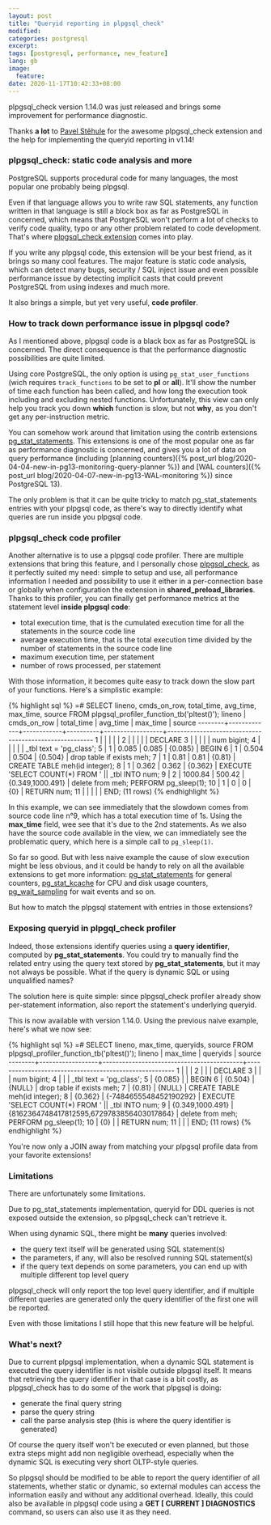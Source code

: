 ```yaml
---
layout: post
title: "Queryid reporting in plpgsql_check"
modified:
categories: postgresql
excerpt:
tags: [postgresql, performance, new_feature]
lang: gb
image:
  feature:
date: 2020-11-17T10:42:33+08:00
---
```


plpgsql_check version 1.14.0 was just released and brings some improvement for
performance diagnostic.

Thanks **a lot** to [Pavel Stěhule](http://okbob.blogspot.com/) for the awesome
plpgsql_check extension and the help for implementing the queryid reporting in
v1.14!

### plpgsql_check: static code analysis and more

PostgreSQL supports procedural code for many languages, the most popular one
probably being plpgsql.

Even if that language allows you to write raw SQL statements, any function
written in that language is still a block box as far as PostgreSQL in
concerned, which means that PostgreSQL won't perform a lot of checks to verify
code quality, typo or any other problem related to code development.  That's
where [plpgsql_check extension](https://github.com/okbob/plpgsql_check) comes
into play.

If you write any plpgsql code, this extension will be your best friend, as it
brings so many cool features.  The major feature is static code analysis, which
can detect many bugs, security / SQL inject issue and even possible performance
issue by detecting implicit casts that could prevent PostgreSQL from using
indexes and much more.

It also brings a simple, but yet very useful, **code profiler**.

### How to track down performance issue in plpgsql code?

As I mentioned above, plpgsql code is a black box as far as PostgreSQL is
concerned.  The direct consequence is that the performance diagnostic
possibilities are quite limited.

Using core PostgreSQL, the only option is using `pg_stat_user_functions` (wich
requires `track_functions` to be set to **pl** or **all**).  It'll show the
number of time each function has been called, and how long the execution took
including and excluding nested functions.  Unfortunately, this view can only
help you track you down **which** function is slow, but not **why**, as you
don't get any per-instruction metric.

You can somehow work around that limitation using the contrib extensions
[pg_stat_statements](https://www.postgresql.org/docs/current/pgstatstatements.html).
This extensions is one of the most popular one as far as performance diagnostic
is concerned, and gives you a lot of data on query performance (including
[planning counters]({% post_url
blog/2020-04-04-new-in-pg13-monitoring-query-planner %}) and [WAL counters]({%
post_url blog/2020-04-07-new-in-pg13-WAL-monitoring %}) since PostgreSQL 13).

The only problem is that it can be quite tricky to match pg_stat_statements
entries with your plpgsql code, as there's way to directly identify what
queries are run inside you plpgsql code.

### plpgsql_check code profiler

Another alternative is to use a plpgsql code profiler.  There are multiple
extensions that bring this feature, and I personally chose
[plpgsql_check](https://github.com/okbob/plpgsql_check), as it perfectly suited
my need: simple to setup and use, all performance information I needed and
possibility to use it either in a per-connection base or globally when
configuration the extension in **shared_preload_libraries**.  Thanks to this
profiler, you can finally get performance metrics at the statement level
**inside plpgsql code**:

- total execution time, that is the cumulated execution time for all the
  statements in the source code line
- average execution time, that is the total execution time divided by the
  number of statements in the source code line
- maximum execution time, per statement
- number of rows processed, per statement

With those information, it becomes quite easy to track down the slow part of
your functions.  Here's a simplistic example:

{% highlight sql %}
=# SELECT lineno, cmds_on_row, total_time, avg_time, max_time, source
  FROM plpgsql_profiler_function_tb('pltest()');
 lineno | cmds_on_row | total_time | avg_time |     max_time     |                        source
--------+-------------+------------+----------+------------------+-------------------------------------------------------
      1 |      <NULL> |     <NULL> |   <NULL> | <NULL>           |
      2 |      <NULL> |     <NULL> |   <NULL> | <NULL>           | DECLARE
      3 |      <NULL> |     <NULL> |   <NULL> | <NULL>           |     num bigint;
      4 |      <NULL> |     <NULL> |   <NULL> | <NULL>           |     _tbl text = 'pg_class';
      5 |           1 |      0.085 |    0.085 | {0.085}          | BEGIN
      6 |           1 |      0.504 |    0.504 | {0.504}          |     drop table if exists meh;
      7 |           1 |       0.81 |     0.81 | {0.81}           |     CREATE TABLE meh(id integer);
      8 |           1 |      0.362 |    0.362 | {0.362}          |     EXECUTE 'SELECT COUNT(*) FROM ' || _tbl INTO num;
      9 |           2 |    1000.84 |   500.42 | {0.349,1000.491} |     delete from meh; PERFORM pg_sleep(1);
     10 |           1 |          0 |        0 | {0}              |     RETURN num;
     11 |      <NULL> |     <NULL> |   <NULL> | <NULL>           | END;
(11 rows)
{% endhighlight %}

In this example, we can see immediately that the slowdown comes from source
code line n°9, which has a total execution time of 1s.  Using the **max_time**
field, wee see that it's due to the 2nd statements.  As we also have the source
code available in the view, we can immediately see the problematic query, which
here is a simple call to `pg_sleep(1)`.

So far so good.  But with less naive example the cause of slow execution might
be less obvious, and it could be handy to rely on all the available extensions
to get more information:
[pg_stat_statements](https://www.postgresql.org/docs/current/pgstatstatements.html)
for general counters,
[pg_stat_kcache](https://github.com/powa-team/pg_stat_kcache) for CPU and disk
usage counters,
[pg_wait_sampling](https://github.com/postgrespro/pg_wait_sampling) for wait
events and so on.

But how to match the plpgsql statement with entries in those extensions?

### Exposing queryid in plpgql_check profiler

Indeed, those extensions identify queries using a **query identifier**,
computed by **pg_stat_statements**.  You could try to manually find the related
entry using the query text stored by **pg_stat_statements**, but it may not
always be possible.  What if the query is dynamic SQL or using unqualified
names?

The solution here is quite simple: since plpgsql_check profiler already show
per-statement information, also report the statement's underlying queryid.

This is now available with version 1.14.0.  Using the previous naive example,
here's what we now see:

{% highlight sql %}
=# SELECT lineno, max_time, queryids, source
  FROM plpgsql_profiler_function_tb('pltest()');
 lineno |     max_time     |                 queryids                  |                        source
--------+------------------+-------------------------------------------+-------------------------------------------------------
      1 | <NULL>           | <NULL>                                    |
      2 | <NULL>           | <NULL>                                    | DECLARE
      3 | <NULL>           | <NULL>                                    |     num bigint;
      4 | <NULL>           | <NULL>                                    |     _tbl text = 'pg_class';
      5 | {0.085}          | <NULL>                                    | BEGIN
      6 | {0.504}          | {NULL}                                    |     drop table if exists meh;
      7 | {0.81}           | {NULL}                                    |     CREATE TABLE meh(id integer);
      8 | {0.362}          | {-7484655548452190292}                    |     EXECUTE 'SELECT COUNT(*) FROM ' || _tbl INTO num;
      9 | {0.349,1000.491} | {8162364748417812595,6729783856403017864} |     delete from meh; PERFORM pg_sleep(1);
     10 | {0}              | <NULL>                                    |     RETURN num;
     11 | <NULL>           | <NULL>                                    | END;
(11 rows)
{% endhighlight %}

You're now only a JOIN away from matching your plpgsql profile data from your
favorite extensions!

### Limitations

There are unfortunately some limitations.

Due to pg_stat_statements implementation, queryid for DDL queries is not
exposed outside the extension, so plpgsql_check can't retrieve it.

When using dynamic SQL, there might be **many** queries involved:

* the query text itself will be generated using SQL statement(s)
* the parameters, if any, will also be resolved running SQL statement(s)
* if the query text depends on some parameters, you can end up with multiple
  different top level query

plpgsql_check will only report the top level query identifier, and if multiple
different queries are generated only the query identifier of the first one will
be reported.

Even with those limitations I still hope that this new feature will be helpful.

### What's next?

Due to current plpgsql implementation, when a dynamic SQL statement is executed
the query identifier is not visible outside plpgsql itself.  It means that
retrieving the query identifier in that case is a bit costly, as plpgsql_check
has to do some of the work that plpgsql is doing:

* generate the final query string
* parse the query string
* call the parse analysis step (this is where the query identifier is
  generated)

Of course the query itself won't be executed or even planned, but those extra
steps might add non negligible overhead, especially when the dynamic SQL is
executing very short OLTP-style queries.

So plpgsql should be modified to be able to report the query identifier of all
statements, whether static or dynamic, so external modules can access the
information easily and without any additional overhead.  Ideally, this could
also be available in plpgsql code using a **GET [ CURRENT ] DIAGNOSTICS**
command, so users can also use it as they need.
